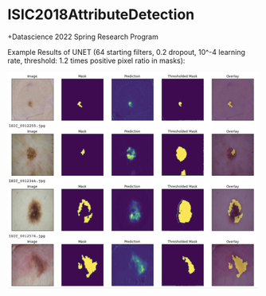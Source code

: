# ISIC2018AttributeDetection
+Datascience 2022 Spring Research Program

Example Results of UNET (64 starting filters, 0.2 dropout, 10^-4 learning rate, threshold: 1.2 times positive pixel ratio in masks):

![Pigment Network](https://github.com/haoyuwu03/ISIC2018AttributeDetection/blob/main/UNET_Globule_Detection_Results.png)
